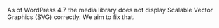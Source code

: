 As of WordPress 4.7 the media library does not display Scalable Vector Graphics (SVG) correctly. We aim to fix that.

